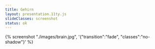 ```yaml
---
title: Gehirn
layout: presentation.11ty.js
slideClasses: screenshot
status: ok
---
```


{% screenshot "./images/brain.jpg", '{"transition":"fade", "classes":"no-shadow"}' %}
